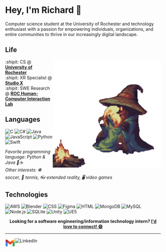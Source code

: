 # Hey, I'm Richard 👐

Computer science student at the University of Rochester and technology enthusiast with  a passion for empowering individuals, organizations, and entire communities to thrive in our increasingly digital landscape.  

## Life

<img align="right" alt="Pepe dancing with beat sabers" width="350" src="img/blackmage.gif" />

:shipit: CS @ [**University of Rochester**][ur]  
:shipit: XR Specialist @ [**Studio X**][studiox]  
:shipit: SWE Research @ [**ROC Human-Computer Interaction Lab**][rochci]

[ur]: https://rochester.edu
[studiox]: https://studiox.lib.rochester.edu/about/
[rochci]: https://roc-hci.com/

## Languages

![C](https://img.shields.io/badge/C-A8B9CC?logo=c&logoColor=white&style=for-the-badge)
![C#](https://img.shields.io/badge/C%23-239120?style=for-the-badge&logo=c-sharp&logoColor=white)
![Java](https://img.shields.io/badge/Java-ED8B00?style=for-the-badge&logo=openjdk&logoColor=white)
![JavaScript](https://img.shields.io/badge/JavaScript-F7DF1E?logo=javascript&logoColor=black&style=for-the-badge)
![Python](https://img.shields.io/badge/Python-3776AB?logo=python&logoColor=white&style=for-the-badge)
![Swift](https://img.shields.io/badge/Swift-FA7343?style=for-the-badge&logo=swift&logoColor=white)

_Favorite programming language: Python & Java 🐍☕_  
_Other interests: ⚽ soccer, 🎾 tennis,
👓 extended reality, 🖥️ video games_

## Technologies

![AWS](https://img.shields.io/badge/Amazon_AWS-FF9900?style=for-the-badge&logo=amazonaws&logoColor=white)
![Blender](https://img.shields.io/badge/blender-%23F5792A.svg?style=for-the-badge&logo=blender&logoColor=white)
![CSS](https://img.shields.io/badge/CSS3-1572B6?style=for-the-badge&logo=css3&logoColor=white)
![Figma](https://img.shields.io/badge/Figma-F24E1E?style=for-the-badge&logo=figma&logoColor=white)
![HTML](https://img.shields.io/badge/HTML5-E34F26?style=for-the-badge&logo=html5&logoColor=white)
![MongoDB](https://img.shields.io/badge/MongoDB-4EA94B?style=for-the-badge&logo=mongodb&logoColor=white)
![MySQL](https://img.shields.io/badge/MySQL-00000F?style=for-the-badge&logo=mysql&logoColor=white)
![Node.js](https://img.shields.io/badge/Node.js-43853D?style=for-the-badge&logo=node.js&logoColor=white)
![SQLite](https://img.shields.io/badge/SQLite-07405E?style=for-the-badge&logo=sqlite&logoColor=white)
![Unity](https://img.shields.io/badge/Unity-100000?style=for-the-badge&logo=unity&logoColor=white)
![UE5](https://img.shields.io/badge/unrealengine-%23313131.svg?style=for-the-badge&logo=unrealengine&logoColor=white)

<p align="center">
    <b>Looking for a software engineering/information technology intern?
        <a href="https://www.linkedin.com/in/richard-chuong/">I'd love to connect! 😄</a>
    </b>
</p>

---

<!--<a href="https://novakcgx.me">
    <img height="32" align="left" alt="Website" src="img/icons/personal.png" />
</a>-->

<a href="mailto:chuongrichard@gmail.com">
    <img height="32" align="left" alt="Mail" src="img/icons/gmail.png" />
</a>

<a href="https://www.linkedin.com/in/richard-chuong/">
    <img height="32" align="left" alt="LinkedIn" src="img/icons/linkedin.png" />
</a>

